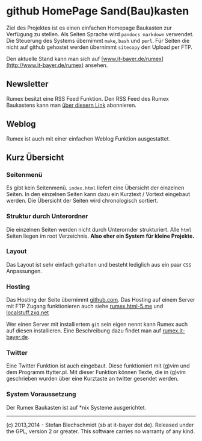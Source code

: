 # github HomePage Sand(Bau)kasten

Ziel des Projektes ist es einen einfachen Homepage Baukasten zur Verfügung zu stellen.
Als Seiten Sprache wird `pandocs markdown` verwendet.
Die Steuerung des Systems übernimmt `make`, `bash` und `perl`.
Für Seiten die nicht auf github gehostet werden
übernimmt `sitecopy` den Upload per FTP.

Den aktuelle Stand kann man sich auf 
[www.it-bayer.de/rumex](http://www.it-bayer.de/rumex) 
ansehen.

## Newsletter

Rumex besitzt eine RSS Feed Funktion.
Den RSS Feed des Rumex Baukastens kann man 
[über diesern Link](http://www.it-bayer.de/rumex/rss.xml) 
abonnieren.

## Weblog

Rumex ist auch mit einer einfachen Weblog Funktion ausgestattet.

## Kurz Übersicht 

### Seitenmenü

Es gibt kein Seitenmenü. `index.html` 
liefert eine Übersicht der einzelnen Seiten.
In den einzelnen Seiten kann dazu ein Kurztext / Vortext 
eingebaut werden.
Die Übersicht der Seiten wird chronologisch sortiert.

### Struktur durch Unterordner

Die einzelnen Seiten werden nicht durch Unterornder strukturiert.
Alle `html` Seiten liegen im root Verzeichnis.
**Also eher ein System für kleine Projekte.**

### Layout

Das Layout ist sehr einfach gehalten und besteht lediglich
aus ein paar `CSS` Anpassungen.

### Hosting

Das Hosting der Seite übernimmt [github.com](http://github.com).
Das Hosting auf einem Server mit FTP Zugang funktionieren auch
siehe [rumex.html-5.me](http://rumex.html-5.me) und [localstuff.zxq.net](http://localstuff.zxq.net/)

Wer einen Server mit installiertem `git` sein eigen nennt 
kann Rumex auch auf diesen installieren. 
Eine Beschreibung dazu findet man auf [rumex.it-bayer.de](http://rumex.it-bayer.de).

### Twitter

Eine Twitter Funktion ist auch eingebaut. 
Diese funktioniert mit (g)vim und dem Programm ttytter.pl.
Mit dieser Funktion können Texte, die in (g)vim geschrieben wurden 
über eine Kurztaste an twitter gesendet werden.

### System Voraussetzung

Der Rumex Baukasten ist auf *nix Systeme ausgerichtet.

------------------------------------------------------------

\(c) 2013,2014 - Stefan Blechschmidt (sb at it-bayer dot de). Released under the GPL, version 2 or greater. This software carries no warranty of any kind. 
